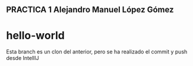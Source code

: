## PRACTICA 1 Alejandro Manuel López Gómez

# hello-world

Esta branch es un clon del anterior, pero se ha realizado el commit y push desde IntellIJ
